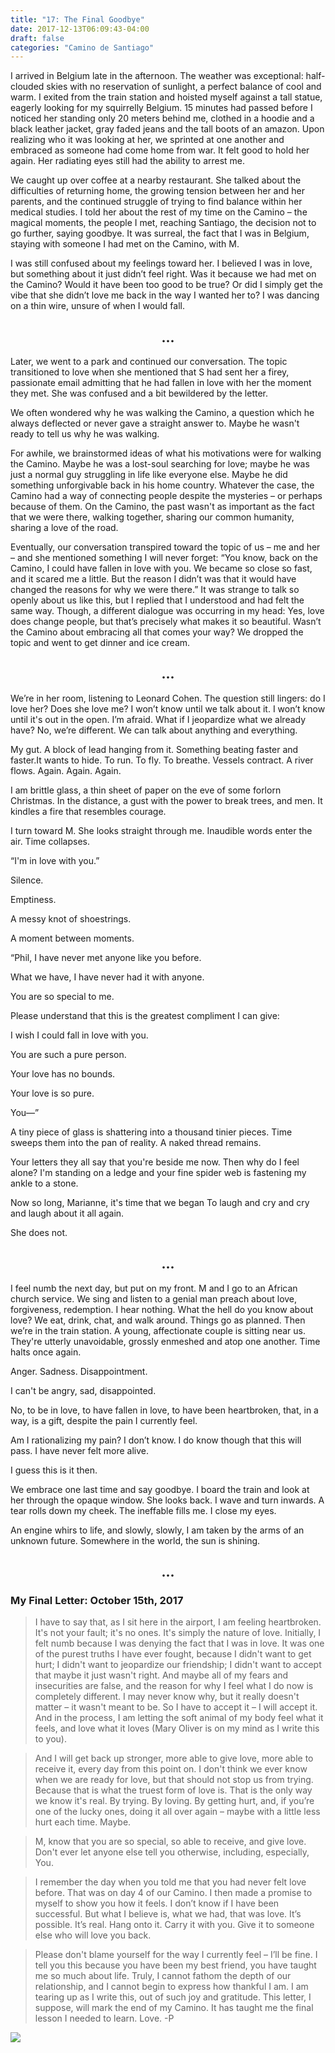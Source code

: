 ```yaml
---
title: "17: The Final Goodbye"
date: 2017-12-13T06:09:43-04:00
draft: false
categories: "Camino de Santiago"
---
```

I arrived in Belgium late in the afternoon. The weather was exceptional: half-clouded skies with no reservation of sunlight, a perfect balance of cool and warm. I exited from the train station and hoisted myself against a tall statue, eagerly looking for my squirrelly Belgium. 15 minutes had passed before I noticed her standing only 20 meters behind me, clothed in a hoodie and a black leather jacket, gray faded jeans and the tall boots of an amazon. Upon realizing who it was looking at her, we sprinted at one another and embraced as someone had come home from war. It felt good to hold her again. Her radiating eyes still had the ability to arrest me.

We caught up over coffee at a nearby restaurant. She talked about the difficulties of returning home, the growing tension between her and her parents, and the continued struggle of trying to find balance within her medical studies. I told her about the rest of my time on the Camino – the magical moments, the people I met, reaching Santiago, the decision not to go further, saying goodbye. It was surreal, the fact that I was in Belgium, staying with someone I had met on the Camino, with M.

I was still confused about my feelings toward her. I believed I was in love, but something about it just didn’t feel right. Was it because we had met on the Camino? Would it have been too good to be true? Or did I simply get the vibe that she didn’t love me back in the way I wanted her to? I was dancing on a thin wire, unsure of when I would fall.

## <center>...</center>

Later, we went to a park and continued our conversation. The topic transitioned to love when she mentioned that S had sent her a firey, passionate email admitting that he had fallen in love with her the moment they met. She was confused and a bit bewildered by the letter.

We often wondered why he was walking the Camino, a question which he always deflected or never gave a straight answer to. Maybe he wasn't ready to tell us why he was walking.

For awhile, we brainstormed ideas of what his motivations were for walking the Camino. Maybe he was a lost-soul searching for love; maybe he was just a normal guy struggling in life like everyone else. Maybe he did something unforgivable back in his home country. Whatever the case, the Camino had a way of connecting people despite the mysteries – or perhaps because of them. On the Camino, the past wasn't as important as the fact that we were there, walking together, sharing our common humanity, sharing a love of the road.

Eventually, our conversation transpired toward the topic of us – me and her – and she mentioned something I will never forget: “You know, back on the Camino, I could have fallen in love with you. We became so close so fast, and it scared me a little. But the reason I didn’t was that it would have changed the reasons for why we were there.” It was strange to talk so openly about us like this, but I replied that I understood and had felt the same way. Though, a different dialogue was occurring in my head: Yes, love does change people, but that’s precisely what makes it so beautiful. Wasn’t the Camino about embracing all that comes your way? We dropped the topic and went to get dinner and ice cream.

## <center>...</center>

We’re in her room, listening to Leonard Cohen. The question still lingers: do I love her? Does she love me? I won’t know until we talk about it. I won’t know until it's out in the open. I’m afraid. What if I jeopardize what we already have? No, we’re different. We can talk about anything and everything.



My gut. A block of lead hanging from it. Something beating faster and faster.It wants to hide. To run. To fly. To breathe. Vessels contract. A river flows. Again. Again. Again.

I am brittle glass, a thin sheet of paper on the eve of some forlorn Christmas. In the distance, a gust with the power to break trees, and men. It kindles a fire that resembles courage.

I turn toward M. She looks straight through me. Inaudible words enter the air. Time collapses.

“I'm in love with you.”

Silence.

Emptiness.

A messy knot of shoestrings.

A moment between moments.

“Phil, I have never met anyone like you before.

What we have, I have never had it with anyone.

You are so special to me.

Please understand that this is the greatest compliment I can give: 

I wish I could fall in love with you.

You are such a pure person.

Your love has no bounds.

Your love is so pure.

You––”

A tiny piece of glass is shattering into a thousand tinier pieces. Time sweeps them into the pan of reality. A naked thread remains.

Your letters they all say that you're beside me now.
Then why do I feel alone?
I'm standing on a ledge and your fine spider web
is fastening my ankle to a stone.

Now so long, Marianne, it's time that we began
To laugh and cry and cry and laugh about it all again.

She does not.

## <center>...</center>

I feel numb the next day, but put on my front. M and I go to an African church service. We sing and listen to a genial man preach about love, forgiveness, redemption. I hear nothing. What the hell do you know about love? We eat, drink, chat, and walk around. Things go as planned. Then we’re in the train station. A young, affectionate couple is sitting near us. They're utterly unavoidable, grossly enmeshed and atop one another. Time halts once again.

Anger. Sadness. Disappointment.

I can't be angry, sad, disappointed.

No, to be in love, to have fallen in love, to have been heartbroken, that, in a way, is a gift, despite the pain I currently feel.

Am I rationalizing my pain? I don’t know. I do know though that this will pass. I have never felt more alive.

I guess this is it then.

We embrace one last time and say goodbye. I board the train and look at her through the opaque window. She looks back. I wave and turn inwards. A tear rolls down my cheek. The ineffable fills me. I close my eyes.

An engine whirs to life, and slowly, slowly, I am taken by the arms of an unknown future. Somewhere in the world, the sun is shining.

## <center>...</center>

### My Final Letter: October 15th, 2017

>I have to say that, as I sit here in the airport, I am feeling heartbroken. It's not your fault; it's no ones. It's simply the nature of love. Initially, I felt numb because I was denying the fact that I was in love. It was one of the purest truths I have ever fought, because I didn't want to get hurt; I didn't want to jeopardize our friendship; I didn't want to accept that maybe it just wasn't right. And maybe all of my fears and insecurities are false, and the reason for why I feel what I do now is completely different. I may never know why, but it really doesn't matter – it wasn't meant to be. So I have to accept it – I will accept it. And in the process, I am letting the soft animal of my body feel what it feels, and love what it loves (Mary Oliver is on my mind as I write this to you).

>And I will get back up stronger, more able to give love, more able to receive it, every day from this point on. I don't think we ever know when we are ready for love, but that should not stop us from trying. Because that is what the truest form of love is. That is the only way we know it's real. By trying. By loving. By getting hurt, and, if you’re one of the lucky ones, doing it all over again – maybe with a little less hurt each time. Maybe.

>M, know that you are so special, so able to receive, and give love. Don't ever let anyone else tell you otherwise, including, especially, You.

>I remember the day when you told me that you had never felt love before. That was on day 4 of our Camino. I then made a promise to myself to show you how it feels. I don’t know if I have been successful. But what I believe is, what we had, that was love. It’s possible. It’s real. Hang onto it. Carry it with you. Give it to someone else who will love you back.

>Please don't blame yourself for the way I currently feel – I’ll be fine. I tell you this because you have been my best friend, you have taught me so much about life. Truly, I cannot fathom the depth of our relationship, and I cannot begin to express how thankful I am. I am tearing up as I write this, out of such joy and gratitude. This letter, I suppose, will mark the end of my Camino. It has taught me the final lesson I needed to learn. Love.
>-P

![](/../images/final.jpg)